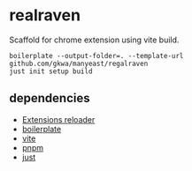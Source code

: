 # realraven

Scaffold for chrome extension using vite build.

```
boilerplate --output-folder=. --template-url github.com/gkwa/manyeast/regalraven
just init setup build
```

## dependencies

- [Extensions reloader](https://chromewebstore.google.com/detail/extensions-reloader/fimgfedafeadlieiabdeeaodndnlbhid)
- [boilerplate](https://github.com/gruntwork-io/boilerplate?tab=readme-ov-file#working-with-boilerplate)
- [vite](https://vite.dev)
- [pnpm](https://pnpm.io)
- [just](https://github.com/casey/just/blob/master/README.md#just)
